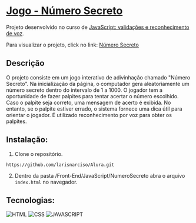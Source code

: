 # [Jogo - Número Secreto](https://larisnarciso.github.io/Alura/Front-End/JavaScript/NumeroSecreto/index.html)

<!-- ![NumeroSecreto](./imagens/NumeroSecreto.png) -->

Projeto desenvolvido no curso de [JavaScript: validações e reconhecimento de voz](https://cursos.alura.com.br/course/javascript-validacoes-reconhecimento-voz).

Para visualizar o projeto, click no link: [Número Secreto](https://larisnarciso.github.io/Alura/Front-End/JavaScript/NumeroSecreto/index.html)

## Descrição

O projeto consiste em um jogo interativo de adivinhação chamado "Número Secreto". Na inicialização da página, o computador gera aleatoriamente um número secreto dentro do intervalo de 1 a 1000. O jogador tem a oportunidade de fazer palpites para tentar acertar o número escolhido.
Caso o palpite seja correto, uma mensagem de acerto é exibida. No entanto, se o palpite estiver errado, o sistema fornece uma dica útil para orientar o jogador. É utilizado reconhecimento por voz para obter os palpites.

## Instalação:

1. Clone o repositório.

```
https://github.com/larisnarciso/Alura.git
```

2. Dentro da pasta /Front-End/JavaScript/NumeroSecreto abra o arquivo `index.html` no navegador.

## Tecnologias:

![HTML](https://img.shields.io/badge/html-%2320232a.svg?style=for-the-badge&logo=html5&logoColor=%e34f26)
![CSS](https://img.shields.io/badge/css-%2320232a.svg?style=for-the-badge&logo=css3&logoColor=%2361dafb)
![JAVASCRIPT](https://img.shields.io/badge/javascript-%2320232a.svg?style=for-the-badge&logo=javascript&logoColor=%)
